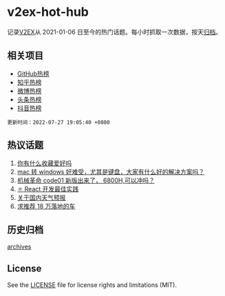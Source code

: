 # v2ex-hot-hub

 记录[V2EX](https://www.v2ex.com/)从 2021-01-06 日至今的热门话题。每小时抓取一次数据，按天[归档](archives)。
 
 ## 相关项目

- [GitHub热榜](https://github.com/snaildev/github-hot-hub)
- [知乎热榜](https://github.com/snaildev/zhihu-hot-hub)
- [微博热榜](https://github.com/snaildev/weibo-hot-hub)
- [头条热榜](https://github.com/snaildev/toutiao-hot-hub)
- [抖音热榜](https://github.com/snaildev/douyin-hot-hub)


 `更新时间：2022-07-27 19:05:40 +0800`

## 热议话题

1. [你有什么收藏爱好吗](https://www.v2ex.com/t/868942)
1. [mac 转 windows 好难受，尤其是键盘，大家有什么好的解决方案吗？](https://www.v2ex.com/t/868956)
1. [机械革命 code01 新版出来了， 6800H,可以冲吗？](https://www.v2ex.com/t/868936)
1. [⚛️ React 开发最佳实践](https://www.v2ex.com/t/868907)
1. [关于国内天气预报](https://www.v2ex.com/t/868944)
1. [求推荐 18 万落地的车](https://www.v2ex.com/t/868879)

## 历史归档

[archives](archives)

## License

See the [LICENSE](LICENSE) file for license rights and limitations (MIT).
